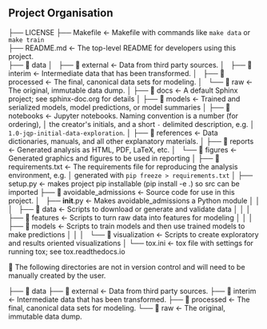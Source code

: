 ## Project Organisation

├── LICENSE
├── Makefile           <- Makefile with commands like `make data` or `make train` \
├── README.md          <- The top-level README for developers using this project. \
├── :file_folder: data
│   ├── :file_folder: external       <- Data from third party sources.
│   ├── :file_folder: interim        <- Intermediate data that has been transformed.
│   ├── :file_folder: processed      <- The final, canonical data sets for modeling.
│   └── :file_folder: raw            <- The original, immutable data dump.
│
├── :file_folder: docs               <- A default Sphinx project; see sphinx-doc.org for details
│
├── :file_folder: models             <- Trained and serialized models, model predictions, or model summaries
│
├── :file_folder: notebooks          <- Jupyter notebooks. Naming convention is a number (for ordering),
│                         the creator's initials, and a short `-` delimited description, e.g.
│                         `1.0-jqp-initial-data-exploration`.
│
├── :file_folder: references         <- Data dictionaries, manuals, and all other explanatory materials.
│
├── :file_folder: reports            <- Generated analysis as HTML, PDF, LaTeX, etc.
│   └── :file_folder: figures        <- Generated graphics and figures to be used in reporting
│
├── :file_folder: requirements.txt   <- The requirements file for reproducing the analysis environment, e.g.
│                         generated with `pip freeze > requirements.txt`
│
├── setup.py           <- makes project pip installable (pip install -e .) so src can be imported
├── :file_folder: avoidable_admissions <- Source code for use in this project.
│   ├── __init__.py    <- Makes avoidable_admissions a Python module
│   │
│   ├── :file_folder: data           <- Scripts to download or generate and validate data
│   │
│   ├── :file_folder: features       <- Scripts to turn raw data into features for modeling
│   │
│   ├── :file_folder: models         <- Scripts to train models and then use trained models to make predictions
│   │
│   └── :file_folder: visualization  <- Scripts to create exploratory and results oriented visualizations
│
└── tox.ini            <- tox file with settings for running tox; see tox.readthedocs.io

:file_folder: The following directories are not in version control and will need to be manually created by the user.

├── :file_folder: data
    ├── :file_folder: external       <- Data from third party sources.
    ├── :file_folder: interim        <- Intermediate data that has been transformed.
    ├── :file_folder: processed      <- The final, canonical data sets for modeling.
    └── :file_folder: raw            <- The original, immutable data dump.
